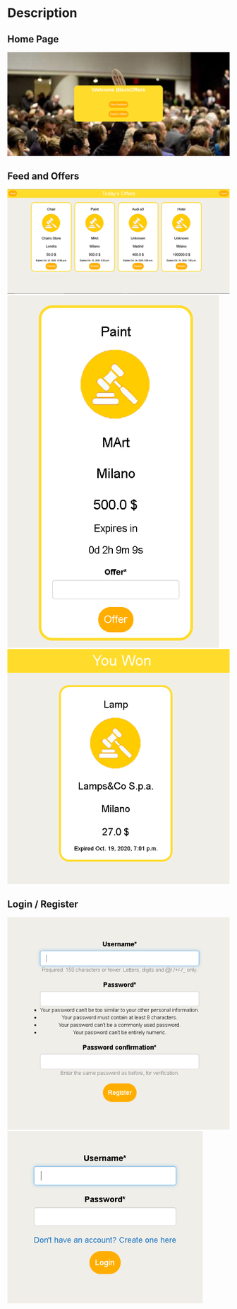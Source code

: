 # Description

## Home Page
![](/screenshots/Spalsh.PNG)

## Feed and Offers
![](/screenshots/feed.PNG)
![](/screenshots/details.PNG)
![](/screenshots/WonPage.PNG)
## Login / Register
![](/screenshots/register.PNG)
![](/screenshots/login.PNG)

